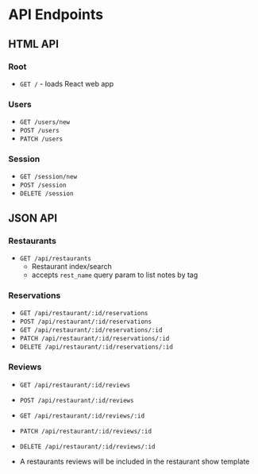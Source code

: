 # API Endpoints

## HTML API

### Root

- `GET /` - loads React web app

### Users

- `GET /users/new`
- `POST /users`
- `PATCH /users`

### Session

- `GET /session/new`
- `POST /session`
- `DELETE /session`

## JSON API

### Restaurants

- `GET /api/restaurants`
  - Restaurant index/search
  - accepts `rest_name` query param to list notes by tag

### Reservations

- `GET /api/restaurant/:id/reservations`
- `POST /api/restaurant/:id/reservations`
- `GET /api/restaurant/:id/reservations/:id`
- `PATCH /api/restaurant/:id/reservations/:id`
- `DELETE /api/restaurant/:id/reservations/:id`

### Reviews

- `GET /api/restaurant/:id/reviews`
- `POST /api/restaurant/:id/reviews`
- `GET /api/restaurant/:id/reviews/:id`
- `PATCH /api/restaurant/:id/reviews/:id`
- `DELETE /api/restaurant/:id/reviews/:id`

- A restaurants reviews will be included in the restaurant show template
